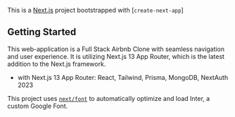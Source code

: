 This is a [Next.js](https://nextjs.org/) project bootstrapped with [`create-next-app`]

## Getting Started

This web-application is a Full Stack Airbnb Clone with seamless navigation and user experience. It is utilizing Next.js 13 App Router, which is the latest addition to the Next.js framework.


* with Next.js 13 App Router: React, Tailwind, Prisma, MongoDB, NextAuth 2023

This project uses [`next/font`](https://nextjs.org/docs/basic-features/font-optimization) to automatically optimize and load Inter, a custom Google Font.

